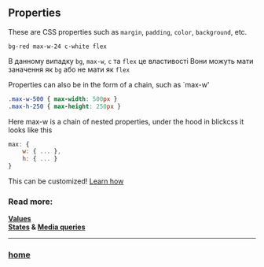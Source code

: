 ## Properties

These are CSS properties such as `margin`, `padding`, `color`, `background`, etc.
```
bg-red max-w-24 c-white flex
```
В данному випадку `bg`, `max-w`, `c` та `flex` це властивості
Вони можуть мати заначення як `bg` або не мати як `flex`

Properties can also be in the form of a chain, such as `max-w'

```css
.max-w-500 { max-width: 500px }
.max-h-250 { max-height: 250px }
```

Here max-w is a chain of nested properties, under the hood in blickcss it looks like this

```js
max: {
    w: { ... },
    h: { ... }
}
```

This can be customized! [Learn how](./config.md)  
###  Read more:   
**[Values](./values.md)**  
**[States](./states.md) & [Media queries](./media-query.md)** 

---
### [home](./main.md)